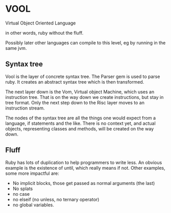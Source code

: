 # VOOL

Virtual Object Oriented Language

in other words, ruby without the fluff.

Possibly later other languages can compile to this level, eg by running in the same jvm.

## Syntax tree

Vool is the layer of concrete syntax tree. The Parser gem is used to parse ruby. It creates
an abstract syntax tree which is then transformed.

The next layer down is the Vom, Virtual object Machine, which uses an instruction tree.
That is on the way down we create instructions, but stay in tree format. Only the next step
down to the Risc layer moves to an instruction stream.

The nodes of the syntax tree are all the things one would expect from a language, if statements
and the like. There is no context yet, and actual objects, representing classes and
methods, will be created on the way down.

## Fluff

Ruby has lots of duplication to help programmers to write less. An obvious example is the
existence of until, which really means if not. Other examples, some more impactful are:

- No implicit blocks, those get passed as normal arguments (the last)
- No splats
- no case
- no elseif (no unless, no ternary operator)
- no global variables.
